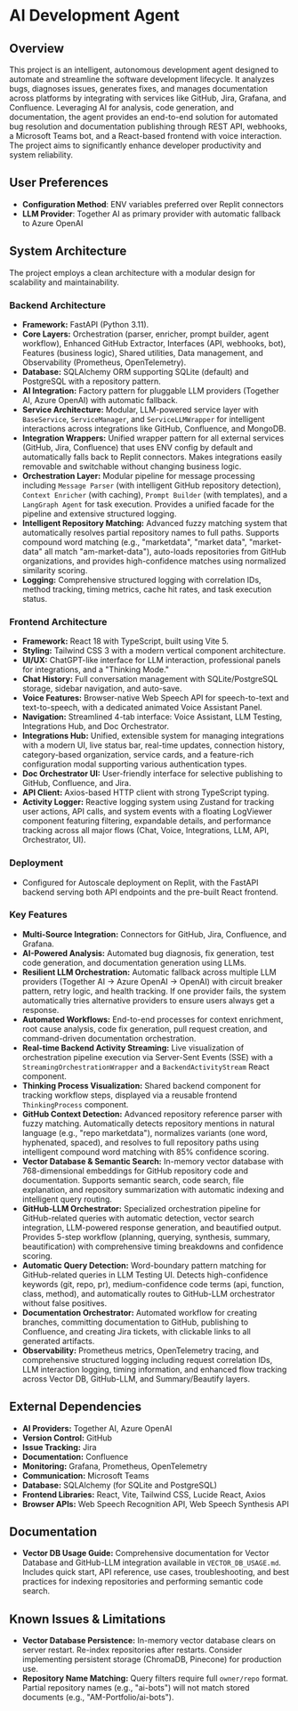 # AI Development Agent

## Overview
This project is an intelligent, autonomous development agent designed to automate and streamline the software development lifecycle. It analyzes bugs, diagnoses issues, generates fixes, and manages documentation across platforms by integrating with services like GitHub, Jira, Grafana, and Confluence. Leveraging AI for analysis, code generation, and documentation, the agent provides an end-to-end solution for automated bug resolution and documentation publishing through REST API, webhooks, a Microsoft Teams bot, and a React-based frontend with voice interaction. The project aims to significantly enhance developer productivity and system reliability.

## User Preferences
- **Configuration Method**: ENV variables preferred over Replit connectors
- **LLM Provider**: Together AI as primary provider with automatic fallback to Azure OpenAI

## System Architecture
The project employs a clean architecture with a modular design for scalability and maintainability.

### Backend Architecture
-   **Framework:** FastAPI (Python 3.11).
-   **Core Layers:** Orchestration (parser, enricher, prompt builder, agent workflow), Enhanced GitHub Extractor, Interfaces (API, webhooks, bot), Features (business logic), Shared utilities, Data management, and Observability (Prometheus, OpenTelemetry).
-   **Database:** SQLAlchemy ORM supporting SQLite (default) and PostgreSQL with a repository pattern.
-   **AI Integration:** Factory pattern for pluggable LLM providers (Together AI, Azure OpenAI) with automatic fallback.
-   **Service Architecture:** Modular, LLM-powered service layer with `BaseService`, `ServiceManager`, and `ServiceLLMWrapper` for intelligent interactions across integrations like GitHub, Confluence, and MongoDB.
-   **Integration Wrappers:** Unified wrapper pattern for all external services (GitHub, Jira, Confluence) that uses ENV config by default and automatically falls back to Replit connectors. Makes integrations easily removable and switchable without changing business logic.
-   **Orchestration Layer:** Modular pipeline for message processing including `Message Parser` (with intelligent GitHub repository detection), `Context Enricher` (with caching), `Prompt Builder` (with templates), and a `LangGraph Agent` for task execution. Provides a unified facade for the pipeline and extensive structured logging.
-   **Intelligent Repository Matching:** Advanced fuzzy matching system that automatically resolves partial repository names to full paths. Supports compound word matching (e.g., "marketdata", "market data", "market-data" all match "am-market-data"), auto-loads repositories from GitHub organizations, and provides high-confidence matches using normalized similarity scoring.
-   **Logging:** Comprehensive structured logging with correlation IDs, method tracking, timing metrics, cache hit rates, and task execution status.

### Frontend Architecture
-   **Framework:** React 18 with TypeScript, built using Vite 5.
-   **Styling:** Tailwind CSS 3 with a modern vertical component architecture.
-   **UI/UX:** ChatGPT-like interface for LLM interaction, professional panels for integrations, and a "Thinking Mode."
-   **Chat History:** Full conversation management with SQLite/PostgreSQL storage, sidebar navigation, and auto-save.
-   **Voice Features:** Browser-native Web Speech API for speech-to-text and text-to-speech, with a dedicated animated Voice Assistant Panel.
-   **Navigation:** Streamlined 4-tab interface: Voice Assistant, LLM Testing, Integrations Hub, and Doc Orchestrator.
-   **Integrations Hub:** Unified, extensible system for managing integrations with a modern UI, live status bar, real-time updates, connection history, category-based organization, service cards, and a feature-rich configuration modal supporting various authentication types.
-   **Doc Orchestrator UI:** User-friendly interface for selective publishing to GitHub, Confluence, and Jira.
-   **API Client:** Axios-based HTTP client with strong TypeScript typing.
-   **Activity Logger:** Reactive logging system using Zustand for tracking user actions, API calls, and system events with a floating LogViewer component featuring filtering, expandable details, and performance tracking across all major flows (Chat, Voice, Integrations, LLM, API, Orchestrator, UI).

### Deployment
-   Configured for Autoscale deployment on Replit, with the FastAPI backend serving both API endpoints and the pre-built React frontend.

### Key Features
-   **Multi-Source Integration:** Connectors for GitHub, Jira, Confluence, and Grafana.
-   **AI-Powered Analysis:** Automated bug diagnosis, fix generation, test code generation, and documentation generation using LLMs.
-   **Resilient LLM Orchestration:** Automatic fallback across multiple LLM providers (Together AI → Azure OpenAI → OpenAI) with circuit breaker pattern, retry logic, and health tracking. If one provider fails, the system automatically tries alternative providers to ensure users always get a response.
-   **Automated Workflows:** End-to-end processes for context enrichment, root cause analysis, code fix generation, pull request creation, and command-driven documentation orchestration.
-   **Real-time Backend Activity Streaming:** Live visualization of orchestration pipeline execution via Server-Sent Events (SSE) with a `StreamingOrchestrationWrapper` and a `BackendActivityStream` React component.
-   **Thinking Process Visualization:** Shared backend component for tracking workflow steps, displayed via a reusable frontend `ThinkingProcess` component.
-   **GitHub Context Detection:** Advanced repository reference parser with fuzzy matching. Automatically detects repository mentions in natural language (e.g., "repo marketdata"), normalizes variants (one word, hyphenated, spaced), and resolves to full repository paths using intelligent compound word matching with 85% confidence scoring.
-   **Vector Database & Semantic Search:** In-memory vector database with 768-dimensional embeddings for GitHub repository code and documentation. Supports semantic search, code search, file explanation, and repository summarization with automatic indexing and intelligent query routing.
-   **GitHub-LLM Orchestrator:** Specialized orchestration pipeline for GitHub-related queries with automatic detection, vector search integration, LLM-powered response generation, and beautified output. Provides 5-step workflow (planning, querying, synthesis, summary, beautification) with comprehensive timing breakdowns and confidence scoring.
-   **Automatic Query Detection:** Word-boundary pattern matching for GitHub-related queries in LLM Testing UI. Detects high-confidence keywords (git, repo, pr), medium-confidence code terms (api, function, class, method), and automatically routes to GitHub-LLM orchestrator without false positives.
-   **Documentation Orchestrator:** Automated workflow for creating branches, committing documentation to GitHub, publishing to Confluence, and creating Jira tickets, with clickable links to all generated artifacts.
-   **Observability:** Prometheus metrics, OpenTelemetry tracing, and comprehensive structured logging including request correlation IDs, LLM interaction logging, timing information, and enhanced flow tracking across Vector DB, GitHub-LLM, and Summary/Beautify layers.

## External Dependencies
-   **AI Providers:** Together AI, Azure OpenAI
-   **Version Control:** GitHub
-   **Issue Tracking:** Jira
-   **Documentation:** Confluence
-   **Monitoring:** Grafana, Prometheus, OpenTelemetry
-   **Communication:** Microsoft Teams
-   **Database:** SQLAlchemy (for SQLite and PostgreSQL)
-   **Frontend Libraries:** React, Vite, Tailwind CSS, Lucide React, Axios
-   **Browser APIs:** Web Speech Recognition API, Web Speech Synthesis API

## Documentation
-   **Vector DB Usage Guide:** Comprehensive documentation for Vector Database and GitHub-LLM integration available in `VECTOR_DB_USAGE.md`. Includes quick start, API reference, use cases, troubleshooting, and best practices for indexing repositories and performing semantic code search.

## Known Issues & Limitations
-   **Vector Database Persistence:** In-memory vector database clears on server restart. Re-index repositories after restarts. Consider implementing persistent storage (ChromaDB, Pinecone) for production use.
-   **Repository Name Matching:** Query filters require full `owner/repo` format. Partial repository names (e.g., "ai-bots") will not match stored documents (e.g., "AM-Portfolio/ai-bots").
